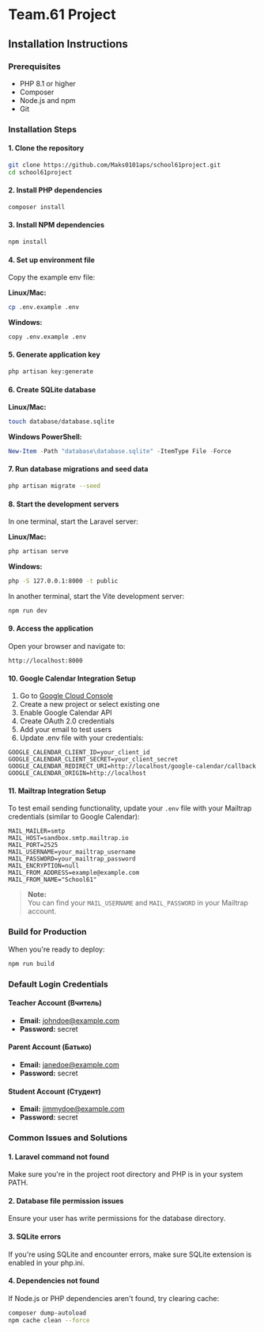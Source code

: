 # Team.61     Project

## Installation Instructions

### Prerequisites
- PHP 8.1 or higher
- Composer
- Node.js and npm
- Git

### Installation Steps

#### 1. Clone the repository
```bash
git clone https://github.com/Maks0101aps/school61project.git
cd school61project
```

#### 2. Install PHP dependencies
```bash
composer install
```

#### 3. Install NPM dependencies
```bash
npm install
```

#### 4. Set up environment file
Copy the example env file:

**Linux/Mac:**
```bash
cp .env.example .env
```

**Windows:**
```bash
copy .env.example .env
```

#### 5. Generate application key
```bash
php artisan key:generate
```

#### 6. Create SQLite database

**Linux/Mac:**
```bash
touch database/database.sqlite
```

**Windows PowerShell:**
```powershell
New-Item -Path "database\database.sqlite" -ItemType File -Force
```

#### 7. Run database migrations and seed data
```bash
php artisan migrate --seed
```

#### 8. Start the development servers

In one terminal, start the Laravel server:

**Linux/Mac:**
```bash
php artisan serve
```

**Windows:**
```bash
php -S 127.0.0.1:8000 -t public
```

In another terminal, start the Vite development server:
```bash
npm run dev
```

#### 9. Access the application
Open your browser and navigate to:
```
http://localhost:8000
```

#### 10. Google Calendar Integration Setup
1. Go to [Google Cloud Console](https://console.cloud.google.com/)
2. Create a new project or select existing one
3. Enable Google Calendar API
4. Create OAuth 2.0 credentials
5. Add your email to test users
6. Update .env file with your credentials:
```
GOOGLE_CALENDAR_CLIENT_ID=your_client_id
GOOGLE_CALENDAR_CLIENT_SECRET=your_client_secret
GOOGLE_CALENDAR_REDIRECT_URI=http://localhost/google-calendar/callback
GOOGLE_CALENDAR_ORIGIN=http://localhost
```

#### 11. Mailtrap Integration Setup

To test email sending functionality, update your `.env` file with your Mailtrap credentials (similar to Google Calendar):

```
MAIL_MAILER=smtp
MAIL_HOST=sandbox.smtp.mailtrap.io
MAIL_PORT=2525
MAIL_USERNAME=your_mailtrap_username
MAIL_PASSWORD=your_mailtrap_password
MAIL_ENCRYPTION=null
MAIL_FROM_ADDRESS=example@example.com
MAIL_FROM_NAME="School61"
```

> **Note:**  
> You can find your `MAIL_USERNAME` and `MAIL_PASSWORD` in your Mailtrap account.

### Build for Production
When you're ready to deploy:
```bash
npm run build
```

### Default Login Credentials

#### Teacher Account (Вчитель)
- **Email:** johndoe@example.com
- **Password:** secret

#### Parent Account (Батько)
- **Email:** janedoe@example.com
- **Password:** secret

#### Student Account (Студент)
- **Email:** jimmydoe@example.com
- **Password:** secret

### Common Issues and Solutions

#### 1. Laravel command not found
Make sure you're in the project root directory and PHP is in your system PATH.

#### 2. Database file permission issues
Ensure your user has write permissions for the database directory.

#### 3. SQLite errors
If you're using SQLite and encounter errors, make sure SQLite extension is enabled in your php.ini.

#### 4. Dependencies not found
If Node.js or PHP dependencies aren't found, try clearing cache:
```bash
composer dump-autoload
npm cache clean --force
```

